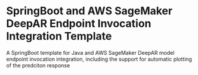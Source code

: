 # SpringBoot and AWS SageMaker DeepAR Endpoint Invocation Integration Template
A SpringBoot template for Java and AWS SageMaker DeepAR model endpoint invocation integration, including the support for automatic plotting of the predciton response
